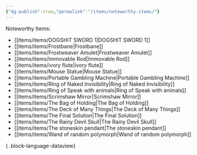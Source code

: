 ```yaml
---
{"dg-publish":true,"permalink":"/items/noteworthy-items/"}
---
```


Noteworthy Items:

- [[items/items/DOGSHIT SWORD 1\|DOGSHIT SWORD 1]]
- [[items/items/Frostbane\|Frostbane]]
- [[items/items/Frostweaver Amulet\|Frostweaver Amulet]]
- [[items/items/Immovable Rod\|Immovable Rod]]
- [[items/items/ivory flute\|ivory flute]]
- [[items/items/Mouse Statue\|Mouse Statue]]
- [[items/items/Portable Gambling Machine\|Portable Gambling Machine]]
- [[items/items/Ring of Naked Invisibility\|Ring of Naked Invisibility]]
- [[items/items/Ring of Speak with animals\|Ring of Speak with animals]]
- [[items/items/Scrimshaw Mirror\|Scrimshaw Mirror]]
- [[items/items/The Bag of Holding\|The Bag of Holding]]
- [[items/items/The Deck of Many Things\|The Deck of Many Things]]
- [[items/items/The Final Solution\|The Final Solution]]
- [[items/items/The Rainy Devil Skull\|The Rainy Devil Skull]]
- [[items/items/The stoneskin pendant\|The stoneskin pendant]]
- [[items/items/Wand of random polymorph\|Wand of random polymorph]]

{ .block-language-dataview}